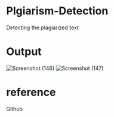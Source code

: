 # Plgiarism-Detection
Detecting the plagiarized text
# Output
![Screenshot (146)](https://github.com/user-attachments/assets/d12e8eb0-ed7f-4706-ae40-4f3efe8ee063)
![Screenshot (147)](https://github.com/user-attachments/assets/1adaddc6-9016-411d-985f-4f99b30e8c80)
# reference
Github
